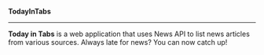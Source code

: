 **TodayInTabs**
****
**Today in Tabs** is a web application that uses News API to  list  news articles from various sources. Always late for news? You can now catch up!
